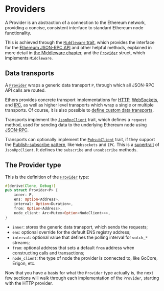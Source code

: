 # Providers

A Provider is an abstraction of a connection to the Ethereum network, providing a concise, consistent interface to standard Ethereum node functionality.

This is achieved through the [`Middleware` trait][middleware], which provides the interface for the [Ethereum JSON-RPC API](https://ethereum.github.io/execution-apis/api-documentation) and other helpful methods, explained in more detail in [the Middleware chapter](../middleware/middleware.md), and the [`Provider`][provider] struct, which implements `Middleware`.

## Data transports

A [`Provider`][provider] wraps a generic data transport `P`, through which all JSON-RPC API calls are routed.

Ethers provides concrete transport implementations for [HTTP](./http.md), [WebSockets](./ws.md), and [IPC](./ipc.md), as well as higher level transports which wrap a single or multiple transports. Of course, it is also possible to [define custom data transports](./custom.md).

Transports implement the [`JsonRpcClient`](https://docs.rs/ethers/latest/ethers/providers/trait.JsonRpcClient.html) trait, which defines a `request` method, used for sending data to the underlying Ethereum node using [JSON-RPC](https://www.jsonrpc.org/specification).

Transports can optionally implement the [`PubsubClient`](https://docs.rs/ethers/latest/ethers/providers/trait.PubsubClient.html) trait, if they support the [Publish-subscribe pattern](https://en.wikipedia.org/wiki/Publish%E2%80%93subscribe_pattern), like `Websockets` and `IPC`. This is a [supertrait](https://doc.rust-lang.org/book/ch19-03-advanced-traits.html#using-supertraits-to-require-one-traits-functionality-within-another-trait) of `JsonRpcClient`. It defines the `subscribe` and `unsubscribe` methods.

## The Provider type

This is the definition of the [`Provider`][provider] type:

```rust
#[derive(Clone, Debug)]
pub struct Provider<P> {
    inner: P,
    ens: Option<Address>,
    interval: Option<Duration>,
    from: Option<Address>,
    node_client: Arc<Mutex<Option<NodeClient>>>,
}
```

-   `inner`: stores the generic data transport, which sends the requests;
-   `ens`: optional override for the default ENS registry address;
-   `interval`: optional value that defines the polling interval for `watch_*` streams;
-   `from`: optional address that sets a default `from` address when constructing calls and transactions;
-   `node_client`: the type of node the provider is connected to, like GoCore, Erigon, etc.

Now that you have a basis for what the `Provider` type actually is, the next few sections will walk through each implementation of the `Provider`, starting with the HTTP provider.

[middleware]: https://docs.rs/ethers/latest/ethers/providers/trait.Middleware.html
[provider]: https://docs.rs/ethers/latest/ethers/providers/struct.Provider.html
